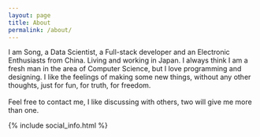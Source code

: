 ```yaml
---
layout: page
title: About
permalink: /about/
---
```


I am Song, a Data Scientist, a Full-stack developer and an Electronic Enthusiasts from China. Living and working in Japan.
I always think I am a fresh man in the area of Computer Science, but I love programming and designing.
I like the feelings of making some new things, without any other thoughts, just for fun, for truth, for freedom.
<br><br>
Feel free to contact me, I like discussing with others, two will give me more than one.

{% include social_info.html %}
